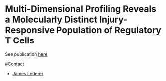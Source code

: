 # Multi-Dimensional Profiling Reveals a Molecularly Distinct Injury-Responsive Population of Regulatory T Cells

See publication [here](https://not.published.yet)

#Contact
* [James Lederer](mailto:JLEDERER@BWH.HARVARD.EDU)

